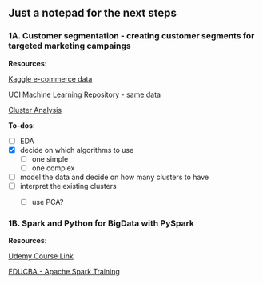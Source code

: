 
## Just a notepad for the next steps

### 1A. Customer segmentation - creating customer segments for targeted marketing campaings

**Resources**:

[Kaggle e-commerce data](https://www.kaggle.com/carrie1/ecommerce-data1)

[UCI Machine Learning Repository - same data](http://archive.ics.uci.edu/ml/datasets/Online+Retail)

[Cluster Analysis](https://en.wikipedia.org/wiki/Cluster_analysis)

**To-dos**:
- [ ] EDA
- [x] decide on which algorithms to use
  - [ ] one simple
  - [ ] one complex
- [ ] model the data and decide on how many clusters to have
- [ ] interpret the existing clusters
  - [ ] use PCA?


### 1B. Spark and Python for BigData with PySpark

**Resources**:

[Udemy Course Link](https://www.udemy.com/course/spark-and-python-for-big-data-with-pyspark/?LSNPUBID=vedj0cWlu2Y&ranEAID=vedj0cWlu2Y&ranMID=39197&ranSiteID=vedj0cWlu2Y-TxchIo7LtVI5Nh89Mn6f.g)

[EDUCBA - Apache Spark Training](https://www.educba.com/data-science/courses/apache-spark-training/)
